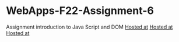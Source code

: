 # WebApps-F22-Assignment-6
Assignment introduction to Java Script and DOM
[Hosted at](https://44-563-web-apps-f22.github.io/44563-webapps-assignment-6-boddapatiprasanna/musician.html)
[Hosted at](https://44-563-web-apps-f22.github.io/44563-webapps-assignment-6-boddapatiprasanna/discount.html,)
[Hosted at](https://44-563-web-apps-f22.github.io/44563-webapps-assignment-6-boddapatiprasanna/vacation.html)
